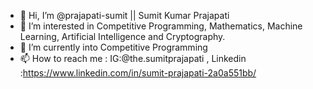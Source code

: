 - 👋 Hi, I’m @prajapati-sumit || Sumit Kumar Prajapati
- 👀 I’m interested in Competitive Programming, Mathematics, Machine Learning, Artificial Intelligence and Cryptography.
- 🌱 I’m currently into Competitive Programming 
- 📫 How to reach me : IG:@the.sumitprajapati , Linkedin :https://www.linkedin.com/in/sumit-prajapati-2a0a551bb/

<!---
prajapati-sumit/prajapati-sumit is a ✨ special ✨ repository because its `README.md` (this file) appears on your GitHub profile.
You can click the Preview link to take a look at your changes.
--->
